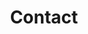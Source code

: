 ---
title: "Contact"
meta_title: ""
description: "Contact Lyd to find out about availability, services, and pricing"
draft: false
banner:
    tagline: "I want to marry you!"
    subtitle: "Finished reading about me? Lets talk about you."
message_title: "Your ideas so far"
message_subtitle: "Tell me the date and venue (if known), along with anything else you think is relevant."
---